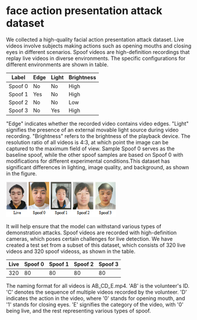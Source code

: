 # face action presentation attack dataset

We collected a high-quality facial action presentation attack dataset. Live videos involve subjects making actions such as opening mouths and closing eyes in different scenarios. Spoof videos are high-definition recordings that replay live videos in diverse environments. The specific configurations for different environments are shown in table.

[^1]: 
| Label | Edge | Light | Brightness |
|---------|---------|---------|---------|
| Spoof 0 | No | No | High |
| Spoof 1 | Yes | No | High |
| Spoof 2 | No | No | Low |
| Spoof 3 | No | Yes | High |

"Edge" indicates whether the recorded video contains video edges. "Light" signifies the presence of an external movable light source during video recording. "Brightness" refers to the brightness of the playback device. The resolution ratio of all videos is 4:3, at which point the image can be captured to the maximum field of view. Sample Spoof 0 serves as the baseline spoof, while the other spoof samples are based on Spoof 0 with modifications for different experimental conditions.This dataset has significant differences in lighting, image quality, and background, as shown in the figure. 

![dataset](imgs/dataset.png)

It will help ensure that the model can withstand various types of demonstration attacks. Spoof videos are recorded with high-definition cameras, which poses certain challenges for live detection. We have created a test set from a subset of this dataset, which consists of 320 live videos and 320 spoof videoss, as shown in the table.

| Live | Spoof 0 | Spoof 1 | Spoof 2 | Spoof 3 |
|---------|---------|---------|---------|---------|
| 320 | 80 | 80 | 80 | 80 |

The naming format for all videos is AB_CD_E.mp4. 'AB' is the volunteer's ID. 'C' denotes the sequence of multiple videos recorded by the volunteer. 'D' indicates the action in the video, where '0' stands for opening mouth, and '1' stands for closing eyes. 'E' signifies the category of the video, with '0' being live, and the rest representing various types of spoof.